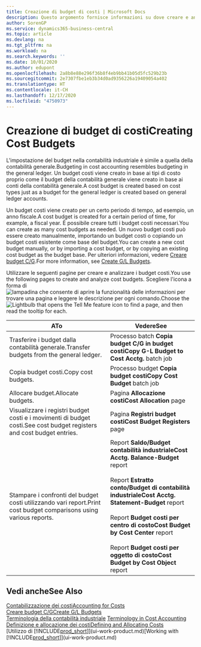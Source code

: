 ```yaml
---
title: Creazione di budget di costi | Microsoft Docs
description: Questo argomento fornisce informazioni su dove creare e analizzare budget costi.
author: SorenGP
ms.service: dynamics365-business-central
ms.topic: article
ms.devlang: na
ms.tgt_pltfrm: na
ms.workload: na
ms.search.keywords: ''
ms.date: 10/01/2020
ms.author: edupont
ms.openlocfilehash: 2a8b8e88e296f36b8f4eb9bb41b05d5fc529b23b
ms.sourcegitcommit: 2e7307fbe1eb3b34d0ad9356226a19409054a402
ms.translationtype: HT
ms.contentlocale: it-CH
ms.lasthandoff: 12/17/2020
ms.locfileid: "4750973"
---
```

# <a name="creating-cost-budgets"></a><span data-ttu-id="9a6d6-103">Creazione di budget di costi</span><span class="sxs-lookup"><span data-stu-id="9a6d6-103">Creating Cost Budgets</span></span>
<span data-ttu-id="9a6d6-104">L'impostazione del budget nella contabilità industriale è simile a quella della contabilità generale.</span><span class="sxs-lookup"><span data-stu-id="9a6d6-104">Budgeting in cost accounting resembles budgeting in the general ledger.</span></span> <span data-ttu-id="9a6d6-105">Un budget costi viene creato in base ai tipi di costo proprio come il budget della contabilità generale viene creato in base ai conti della contabilità generale.</span><span class="sxs-lookup"><span data-stu-id="9a6d6-105">A cost budget is created based on cost types just as a budget for the general ledger is created based on general ledger accounts.</span></span>  

<span data-ttu-id="9a6d6-106">Un budget costi viene creato per un certo periodo di tempo, ad esempio, un anno fiscale.</span><span class="sxs-lookup"><span data-stu-id="9a6d6-106">A cost budget is created for a certain period of time, for example, a fiscal year.</span></span> <span data-ttu-id="9a6d6-107">È possibile creare tutti i budget costi necessari.</span><span class="sxs-lookup"><span data-stu-id="9a6d6-107">You can create as many cost budgets as needed.</span></span> <span data-ttu-id="9a6d6-108">Un nuovo budget costi può essere creato manualmente, importando un budget costi o copiando un budget costi esistente come base del budget.</span><span class="sxs-lookup"><span data-stu-id="9a6d6-108">You can create a new cost budget manually, or by importing a cost budget, or by copying an existing cost budget as the budget base.</span></span> <span data-ttu-id="9a6d6-109">Per ulteriori informazioni, vedere [Creare budget C/G](finance-how-create-budgets.md).</span><span class="sxs-lookup"><span data-stu-id="9a6d6-109">For more information, see [Create G/L Budgets](finance-how-create-budgets.md).</span></span>

<span data-ttu-id="9a6d6-110">Utilizzare le seguenti pagine per creare e analizzare i budget costi.</span><span class="sxs-lookup"><span data-stu-id="9a6d6-110">You use the following pages to create and analyze cost budgets.</span></span> <span data-ttu-id="9a6d6-111">Scegliere l'icona a forma di ![lampadina che consente di aprire la funzionalità delle informazioni](media/ui-search/search_small.png "Informazioni sull'operazione che si desidera eseguire") per trovare una pagina e leggere le descrizione per ogni comando.</span><span class="sxs-lookup"><span data-stu-id="9a6d6-111">Choose the ![Lightbulb that opens the Tell Me feature](media/ui-search/search_small.png "Tell me what you want to do") icon to find a page, and then read the tooltip for each.</span></span>

|<span data-ttu-id="9a6d6-112">A</span><span class="sxs-lookup"><span data-stu-id="9a6d6-112">To</span></span>|<span data-ttu-id="9a6d6-113">Vedere</span><span class="sxs-lookup"><span data-stu-id="9a6d6-113">See</span></span>|  
|--------|---------|  
|<span data-ttu-id="9a6d6-114">Trasferire i budget dalla contabilità generale.</span><span class="sxs-lookup"><span data-stu-id="9a6d6-114">Transfer budgets from the general ledger.</span></span>|<span data-ttu-id="9a6d6-115">Processo batch **Copia budget C/G in budget costi**</span><span class="sxs-lookup"><span data-stu-id="9a6d6-115">**Copy G-L Budget to Cost Acctg.** batch job</span></span>|  
|<span data-ttu-id="9a6d6-116">Copia budget costi.</span><span class="sxs-lookup"><span data-stu-id="9a6d6-116">Copy cost budgets.</span></span>|<span data-ttu-id="9a6d6-117">Processo budget **Copia budget costi**</span><span class="sxs-lookup"><span data-stu-id="9a6d6-117">**Copy Cost Budget** batch job</span></span>|  
|<span data-ttu-id="9a6d6-118">Allocare budget.</span><span class="sxs-lookup"><span data-stu-id="9a6d6-118">Allocate budgets.</span></span>|<span data-ttu-id="9a6d6-119">Pagina **Allocazione costi**</span><span class="sxs-lookup"><span data-stu-id="9a6d6-119">**Cost Allocation** page</span></span>|  
|<span data-ttu-id="9a6d6-120">Visualizzare i registri budget costi e i movimenti di budget costi.</span><span class="sxs-lookup"><span data-stu-id="9a6d6-120">See cost budget registers and cost budget entries.</span></span>|<span data-ttu-id="9a6d6-121">Pagina **Registri budget costi**</span><span class="sxs-lookup"><span data-stu-id="9a6d6-121">**Cost Budget Registers** page</span></span>|  
|<span data-ttu-id="9a6d6-122">Stampare i confronti del budget costi utilizzando vari report.</span><span class="sxs-lookup"><span data-stu-id="9a6d6-122">Print cost budget comparisons using various reports.</span></span>|<span data-ttu-id="9a6d6-123">Report **Saldo/Budget contabilità industriale**</span><span class="sxs-lookup"><span data-stu-id="9a6d6-123">**Cost Acctg. Balance-Budget** report</span></span><br /><br /> <span data-ttu-id="9a6d6-124">Report **Estratto conto/Budget di contabilità industriale**</span><span class="sxs-lookup"><span data-stu-id="9a6d6-124">**Cost Acctg. Statement-Budget** report</span></span><br /><br /> <span data-ttu-id="9a6d6-125">Report **Budget costi per centro di costo**</span><span class="sxs-lookup"><span data-stu-id="9a6d6-125">**Cost Budget by Cost Center** report</span></span><br /><br /> <span data-ttu-id="9a6d6-126">Report **Budget costi per oggetto di costo**</span><span class="sxs-lookup"><span data-stu-id="9a6d6-126">**Cost Budget by Cost Object** report</span></span>|  

## <a name="see-also"></a><span data-ttu-id="9a6d6-127">Vedi anche</span><span class="sxs-lookup"><span data-stu-id="9a6d6-127">See Also</span></span>  
[<span data-ttu-id="9a6d6-128">Contabilizzazione dei costi</span><span class="sxs-lookup"><span data-stu-id="9a6d6-128">Accounting for Costs</span></span>](finance-manage-cost-accounting.md)  
[<span data-ttu-id="9a6d6-129">Creare budget C/G</span><span class="sxs-lookup"><span data-stu-id="9a6d6-129">Create G/L Budgets</span></span>](finance-how-create-budgets.md)  
<span data-ttu-id="9a6d6-130">[Terminologia della contabilità industriale](finance-terminology-in-cost-accounting.md) </span><span class="sxs-lookup"><span data-stu-id="9a6d6-130">[Terminology in Cost Accounting](finance-terminology-in-cost-accounting.md) </span></span>  
[<span data-ttu-id="9a6d6-131">Definizione e allocazione dei costi</span><span class="sxs-lookup"><span data-stu-id="9a6d6-131">Defining and Allocating Costs</span></span>](finance-define-and-allocate-costs.md)  
<span data-ttu-id="9a6d6-132">[Utilizzo di [!INCLUDE[prod_short](includes/prod_short.md)]](ui-work-product.md)</span><span class="sxs-lookup"><span data-stu-id="9a6d6-132">[Working with [!INCLUDE[prod_short](includes/prod_short.md)]](ui-work-product.md)</span></span>

